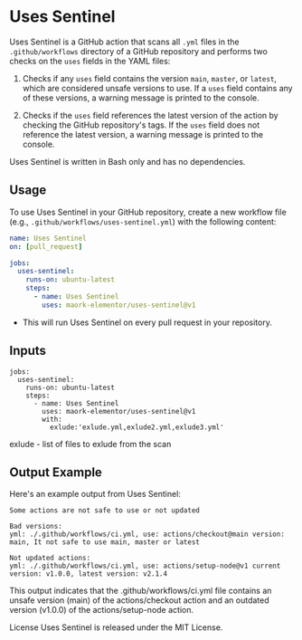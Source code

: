# Uses Sentinel

Uses Sentinel is a GitHub action that scans all `.yml` files in the `.github/workflows` directory of a GitHub repository and performs two checks on the `uses` fields in the YAML files:

1. Checks if any `uses` field contains the version `main`, `master`, or `latest`, which are considered unsafe versions to use. If a `uses` field contains any of these versions, a warning message is printed to the console.

2. Checks if the `uses` field references the latest version of the action by checking the GitHub repository's tags. If the `uses` field does not reference the latest version, a warning message is printed to the console.

Uses Sentinel is written in Bash only and has no dependencies.

## Usage

To use Uses Sentinel in your GitHub repository, create a new workflow file (e.g., `.github/workflows/uses-sentinel.yml`) with the following content:

```yaml
name: Uses Sentinel
on: [pull_request]

jobs:
  uses-sentinel:
    runs-on: ubuntu-latest
    steps:
      - name: Uses Sentinel
        uses: maork-elementor/uses-sentinel@v1
```

* This will run Uses Sentinel on every pull request in your repository.

## Inputs
```
jobs:
  uses-sentinel:
    runs-on: ubuntu-latest
    steps:
      - name: Uses Sentinel
        uses: maork-elementor/uses-sentinel@v1
        with:
          exlude:'exlude.yml,exlude2.yml,exlude3.yml'
```
exlude - list of files to exlude from the scan


## Output Example
Here's an example output from Uses Sentinel:

```
Some actions are not safe to use or not updated

Bad versions:
yml: ./.github/workflows/ci.yml, use: actions/checkout@main version: main, It not safe to use main, master or latest

Not updated actions:
yml: ./.github/workflows/ci.yml, use: actions/setup-node@v1 current version: v1.0.0, latest version: v2.1.4
```

This output indicates that the .github/workflows/ci.yml file contains an unsafe version (main) of the actions/checkout action and an outdated version (v1.0.0) of the actions/setup-node action.

License
Uses Sentinel is released under the MIT License.
